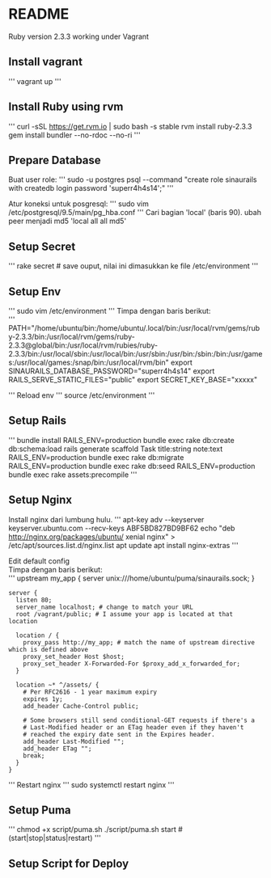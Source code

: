 # README

Ruby version 2.3.3 working under Vagrant

## Install vagrant
'''
	vagrant up
'''

## Install Ruby using rvm
'''
	curl -sSL https://get.rvm.io | sudo bash -s stable
	rvm install ruby-2.3.3
	gem install bundler --no-rdoc --no-ri
'''

## Prepare Database

Buat user role:
'''
	sudo -u postgres psql --command "create role sinaurails with createdb login password 'superr4h4s14';"
'''

Atur koneksi untuk posgresql:
'''
	sudo vim /etc/postgresql/9.5/main/pg_hba.conf
'''
Cari bagian 'local' (baris 90). ubah peer menjadi md5
'local	all	all	md5'

## Setup Secret
'''
	rake secret # save ouput, nilai ini dimasukkan ke file /etc/environment
'''
## Setup Env
'''
	sudo vim /etc/environment
'''
Timpa dengan baris berikut:  
'''
	PATH="/home/ubuntu/bin:/home/ubuntu/.local/bin:/usr/local/rvm/gems/ruby-2.3.3/bin:/usr/local/rvm/gems/ruby-2.3.3@global/bin:/usr/local/rvm/rubies/ruby-2.3.3/bin:/usr/local/sbin:/usr/local/bin:/usr/sbin:/usr/bin:/sbin:/bin:/usr/games:/usr/local/games:/snap/bin:/usr/local/rvm/bin"
	export SINAURAILS_DATABASE_PASSWORD="superr4h4s14"
	export RAILS_SERVE_STATIC_FILES="public"
	export SECRET_KEY_BASE="xxxxx"

'''
Reload env
'''
	source /etc/environment
'''

## Setup Rails
'''
	bundle install
	RAILS_ENV=production bundle exec rake db:create db:schema:load
	rails generate scaffold Task title:string note:text
	RAILS_ENV=production bundle exec rake db:migrate
	RAILS_ENV=production bundle exec rake db:seed
	RAILS_ENV=production bundle exec rake assets:precompile
'''

## Setup Nginx
Install nginx dari lumbung hulu.
'''
	apt-key adv --keyserver keyserver.ubuntu.com --recv-keys ABF5BD827BD9BF62
	echo "deb http://nginx.org/packages/ubuntu/ xenial nginx" > /etc/apt/sources.list.d/nginx.list
	apt update
	apt install nginx-extras
'''

Edit default config  
Timpa dengan baris berikut:  
'''
	upstream my_app {
	  server unix:///home/ubuntu/puma/sinaurails.sock;
	}

	server {
	  listen 80;
	  server_name localhost; # change to match your URL
	  root /vagrant/public; # I assume your app is located at that location

	  location / {
	    proxy_pass http://my_app; # match the name of upstream directive which is defined above
	    proxy_set_header Host $host;
	    proxy_set_header X-Forwarded-For $proxy_add_x_forwarded_for;
	  }

	  location ~* ^/assets/ {
	    # Per RFC2616 - 1 year maximum expiry
	    expires 1y;
	    add_header Cache-Control public;

	    # Some browsers still send conditional-GET requests if there's a
	    # Last-Modified header or an ETag header even if they haven't
	    # reached the expiry date sent in the Expires header.
	    add_header Last-Modified "";
	    add_header ETag "";
	    break;
	  }
	}
'''
Restart nginx
'''
	sudo systemctl restart nginx
'''

## Setup Puma
'''
	chmod +x script/puma.sh
	./script/puma.sh start # (start|stop|status|restart)
'''

## Setup Script for Deploy
